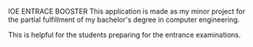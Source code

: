 IOE ENTRACE BOOSTER
 This application is made as my minor project for the partial fulfillment of my bachelor's degree in computer engineering.

This is helpful for the students preparing for the entrance examinations.

